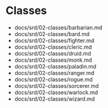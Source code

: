 <!-- Index for SRD 5.2.1 — Classes -->

# Classes

- docs/srd/02-classes/barbarian.md
- docs/srd/02-classes/bard.md
- docs/srd/02-classes/fighter.md
- docs/srd/02-classes/cleric.md
- docs/srd/02-classes/druid.md
- docs/srd/02-classes/monk.md
- docs/srd/02-classes/paladin.md
- docs/srd/02-classes/ranger.md
- docs/srd/02-classes/rogue.md
- docs/srd/02-classes/sorcerer.md
- docs/srd/02-classes/warlock.md
- docs/srd/02-classes/wizard.md
